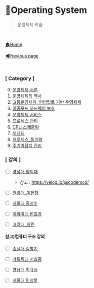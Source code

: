 # 🎲Operating System

> 운영체제 학습

<br>

[🏠Home](https://github.com/batboy118/Study_Note)

[◀Previous page ](../)

<br>

### [ Category ]

0. [운영체제 서론](00.운영체제_서론.md)
1. [운영체제의 역사](01.운영체제_역사.md)
2. [고등운영체제, 인터럽트 기반 운영체제](02.고등운영체제_인터럽트_기반_운영체제.md)
3. [이중모드 하드웨어 보호](03.이중모드_하드웨어_보호.md)
4. [운영체제 서비스](04.운영체제_서비스.md)
5. [프로세스 관리](05.프로세스_관리.md)
6. [CPU 스케줄링](07.CPU_스케줄링.md)
7. [쓰레드](06.쓰레드.md)
8. [프로세스_동기화](08.프로세스_동기화.md)
9. [주기억장치 관리](09.주기억장치관리.md)




### [ 강의 ]

- [ ] [경성대 양희재](http://www.kocw.net/home/search/kemView.do?kemId=978503)
  - 참고 : https://velog.io/@codemcd/
- [ ] [원광대_이현창](http://www.kocw.net/home/search/kemView.do?kemId=1123889)
- [ ] [서울대 홍성수](http://snui.snu.ac.kr/ocw/index.php?mode=view&id=623#class_room-tab)
- [ ] [이화여대 반효경 ](http://www.kocw.net/home/search/kemView.do?kemId=1046323)
- [ ] [고려대_최린](http://www.kocw.net/home/search/kemView.do?kemId=1349238)



#### 참고)컴퓨터 구조 강의

- [ ] [숭실대 김병기](http://www.kocw.net/home/search/kemView.do?kemId=998138)
- [ ] [가톨릭대 서효중](http://www.kocw.net/home/search/kemView.do?kemId=695204)
- [ ] [영남대 최규상](http://www.kocw.net/home/search/kemView.do?kemId=1125218)
- [ ] [서울대 민상렬](https://olc.kr/course/course_online_view.jsp?id=240&cid=519)

